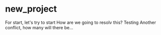 # new_project
For start, let's try to start
How are we going to resolv this?
Testing
Another conflict, how many will there be...
